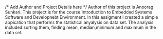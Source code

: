 /* Add Author and Project Details here */
Author of this project is Anoorag Sunkari.
This project is for the course Introduction to Embedded Systems Software and Developnebt Environment. 
In this assigment I created a simple appication that performs the statistical anyalysis on data set. The analysis included sorting them, finding mean, median,minimum and maximum in the data set.